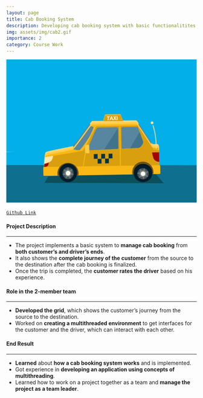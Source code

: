 ```yaml
---
layout: page
title: Cab Booking System 
description: Developing cab booking system with basic functionalitites in Java
img: assets/img/cab2.gif
importance: 2
category: Course Work
---
```


<!-- <div class="row mt-3">
    <div class="col-sm mt-3 mt-md-0">
        {% include video.html path="assets/video/proj2.mp4" class="img-fluid rounded z-depth-1" controls=true autoplay=true %}
    </div>
</div> -->

![Cab](/assets/img/cab2.gif "Cab")

[`Github Link`](https://github.com/animesh0545/CabProject)

#### Project Description
---
- The project implements a basic system to **manage cab booking** from **both customer’s and driver’s ends**.
- It also shows the **complete journey of the customer** from the source to the destination after the cab booking is finalized.
- Once the trip is completed, the **customer rates the driver** based on his experience.

#### Role in the 2-member team
---
- **Developed the grid**, which shows the customer’s journey from the source to the destination.
- Worked on **creating a multithreaded environment** to get interfaces for the customer and the driver, which can interact with each other.

#### End Result
---
- **Learned** about **how a cab booking system works** and is implemented.
- Got experience in **developing an application using concepts of multithreading**.
- Learned how to work on a project together as a team and **manage the project as a team leader**.

